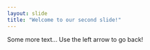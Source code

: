 ```yaml
---
layout: slide
title: "Welcome to our second slide!"
---
```

Some more text...
Use the left arrow to go back!
